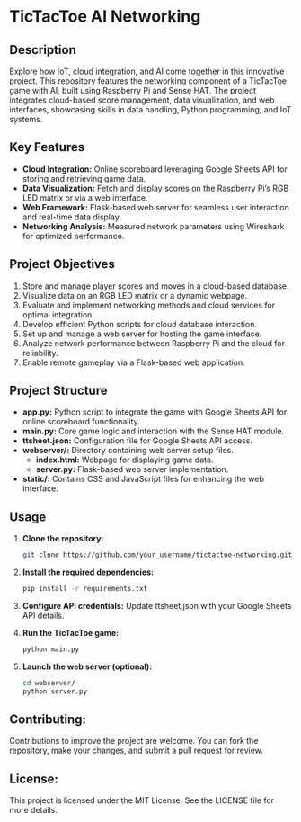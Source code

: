 # TicTacToe AI Networking  

## Description  
Explore how IoT, cloud integration, and AI come together in this innovative project. This repository features the networking component of a TicTacToe game with AI, built using Raspberry Pi and Sense HAT. The project integrates cloud-based score management, data visualization, and web interfaces, showcasing skills in data handling, Python programming, and IoT systems.  

## Key Features  

- **Cloud Integration:** Online scoreboard leveraging Google Sheets API for storing and retrieving game data.  
- **Data Visualization:** Fetch and display scores on the Raspberry Pi’s RGB LED matrix or via a web interface.  
- **Web Framework:** Flask-based web server for seamless user interaction and real-time data display.  
- **Networking Analysis:** Measured network parameters using Wireshark for optimized performance.  

## Project Objectives  

1. Store and manage player scores and moves in a cloud-based database.  
2. Visualize data on an RGB LED matrix or a dynamic webpage.  
3. Evaluate and implement networking methods and cloud services for optimal integration.  
4. Develop efficient Python scripts for cloud database interaction.  
5. Set up and manage a web server for hosting the game interface.  
6. Analyze network performance between Raspberry Pi and the cloud for reliability.  
7. Enable remote gameplay via a Flask-based web application. 


## Project Structure 

- **app.py:** Python script to integrate the game with Google Sheets API for online scoreboard functionality.  
- **main.py:** Core game logic and interaction with the Sense HAT module.  
- **ttsheet.json:** Configuration file for Google Sheets API access.  
- **webserver/:** Directory containing web server setup files.  
  - **index.html:** Webpage for displaying game data.  
  - **server.py:** Flask-based web server implementation.  
- **static/:** Contains CSS and JavaScript files for enhancing the web interface.


## Usage  

1. **Clone the repository:**  
   ```bash  
   git clone https://github.com/your_username/tictactoe-networking.git 

2. **Install the required dependencies:**
   ```bash
   pip install -r requirements.txt  

3. **Configure API credentials:**
   Update ttsheet.json with your Google Sheets API details.

4. **Run the TicTacToe game:**
   ```bash
   python main.py  

5. **Launch the web server (optional):**
    ```bash
    cd webserver/
    python server.py


## Contributing:
Contributions to improve the project are welcome. You can fork the repository, make your changes, and submit a pull request for review.

## License:
This project is licensed under the MIT License. See the LICENSE file for more details.
